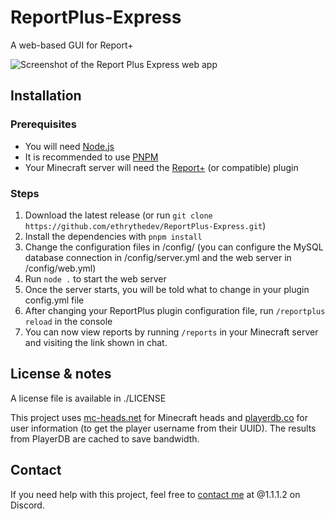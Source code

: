 # ReportPlus-Express
A web-based GUI for Report+

![Screenshot of the Report Plus Express web app](https://i-need-to-go.to-sleep.xyz/r/reportplus-webapp-screenshot.png)


## Installation

### Prerequisites
* You will need [Node.js](https://nodejs.org/en)
* It is recommended to use [PNPM](https://pnpm.io)
* Your Minecraft server will need the [Report+](https://www.spigotmc.org/resources/%E2%80%8D%E2%9C%A8-report-simple-reporting-system.114034/) (or compatible) plugin

### Steps
1. Download the latest release (or run `git clone https://github.com/ethrythedev/ReportPlus-Express.git`)
2. Install the dependencies with `pnpm install`
3. Change the configuration files in /config/ (you can configure the MySQL database connection in /config/server.yml and the web server in /config/web.yml)
4. Run `node .` to start the web server
5. Once the server starts, you will be told what to change in your plugin config.yml file
6. After changing your ReportPlus plugin configuration file, run `/reportplus reload` in the console
7. You can now view reports by running `/reports` in your Minecraft server and visiting the link shown in chat.

## License & notes
A license file is available in ./LICENSE

This project uses [mc-heads.net](https://mc-heads.net/) for Minecraft heads and [playerdb.co](https://playerdb.co/) for user information (to get the player username from their UUID). The results from PlayerDB are cached to save bandwidth.

## Contact
If you need help with this project, feel free to [contact me](https://nohello.net/en/) at @1.1.1.2 on Discord.
